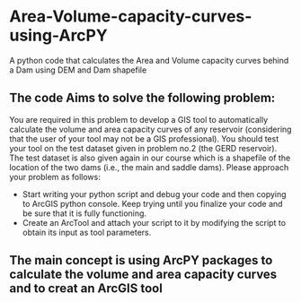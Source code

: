 # Area-Volume-capacity-curves-using-ArcPY
A python code that calculates the Area and Volume capacity curves behind a Dam using DEM and Dam shapefile

## The code Aims to solve the following problem:

You are required in this problem to develop a GIS tool to automatically calculate
the volume and area capacity curves of any reservoir (considering that the user
of your tool may not be a GIS professional). You should test your tool on the
test dataset given in problem no.2 (the GERD reservoir). The test dataset is also given again in our course which
is a shapefile of the location of the two dams (i.e., the main and saddle dams).
Please approach your problem as follows:

- Start writing your python script and debug your code and
then copying to ArcGIS python console. Keep trying until you finalize your
code and be sure that it is fully functioning.
- Create an ArcTool and attach your script to it by modifying the script to
obtain its input as tool parameters.

## The main concept is using ArcPY packages to calculate the volume and area capacity curves and to creat an ArcGIS tool
